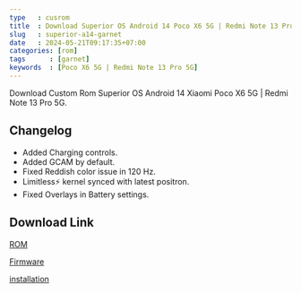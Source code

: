 ```yaml
---
type   : cusrom
title  : Download Superior OS Android 14 Poco X6 5G | Redmi Note 13 Pro 5G
slug   : superior-a14-garnet
date   : 2024-05-21T09:17:35+07:00
categories: [rom]
tags      : [garnet]
keywords  : [Poco X6 5G | Redmi Note 13 Pro 5G]
---
```


Download Custom Rom Superior OS Android 14 Xiaomi Poco X6 5G | Redmi Note 13 Pro 5G.

## Changelog
- Added Charging controls.
- Added GCAM by default.
- Fixed Reddish color issue in 120 Hz.
- Limitless⚡ kernel synced with latest positron.
- Fixed Overlays in Battery settings.

## Download Link
[ROM](https://sourceforge.net/projects/protect-hikari-paradoxes/files/)

[Firmware](https://sourceforge.net/projects/garnetrandom/files/FW/Global/fw_garnet_miui_GARNETGlobal_OS1.0.6.0.UNRMIXM_047bdb5ebf_14.0.zip/download)

[installation](https://graph.org/Lineage-OS-flashing-instructions-for-garnet-04-20)


